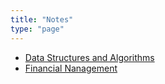 ```yaml
---
title: "Notes"
type: "page"
---
```


- [Data Structures and Algorithms](notes/time_complexities)
- [Financial Nanagement](notes/finance)
